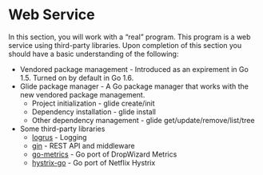 # Web Service
In this section, you will work with a “real” program. This program is a web service using third-party libraries. Upon completion of this section you should have a basic understanding of the following:

* Vendored package management - Introduced as an expirement in Go 1.5. Turned on by default in Go 1.6.
* Glide package manager - A Go package manager that works with the new vendored package management.
  * Project initialization - glide create/init
  * Dependency installation - glide install
  * Other dependency management - glide get/update/remove/list/tree
* Some third-party libraries
  * [logrus](https://github.com/Sirupsen/logrus) - Logging
  * [gin](https://github.com/gin-gonic/gin) - REST API and middleware
  * [go-metrics](https://github.com/rcrowley/go-metrics) - Go port of DropWizard Metrics
  * [hystrix-go](https://github.com/afex/hystrix-go) - Go port of Netflix Hystrix
